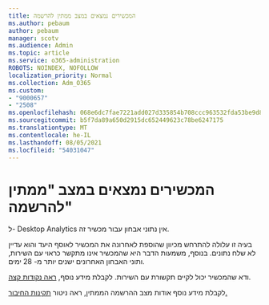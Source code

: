 ```yaml
---
title: המכשירים נמצאים במצב ממתין להרשמה
ms.author: pebaum
author: pebaum
manager: scotv
ms.audience: Admin
ms.topic: article
ms.service: o365-administration
ROBOTS: NOINDEX, NOFOLLOW
localization_priority: Normal
ms.collection: Adm_O365
ms.custom:
- "9000657"
- "2508"
ms.openlocfilehash: 068e6dc7fae7221add027d335854b708ccc963532fda53be9d8f54bc578abab6
ms.sourcegitcommit: b5f7da89a650d2915dc652449623c78be6247175
ms.translationtype: MT
ms.contentlocale: he-IL
ms.lasthandoff: 08/05/2021
ms.locfileid: "54031047"
---
```

# <a name="devices-are-in-awaiting-enrollment-state"></a>המכשירים נמצאים במצב "ממתין להרשמה"

ל- Desktop Analytics אין נתוני אבחון עבור מכשיר זה. 

בעיה זו עלולה להתרחש מכיוון שהוספת לאחרונה את המכשיר לאוסף היעד והוא עדיין לא שלח נתונים. בנוסף, משמעות הדבר היא שהמכשיר אינו מתקשר כראוי עם השירות, ותוני האבחון האחרונים ישנים יותר מ- 28 ימים.

ודא שהמכשיר יכול לקיים תקשורת עם השירות. לקבלת מידע נוסף, [ראה נקודות קצה](https://docs.microsoft.com/configmgr/desktop-analytics/enable-data-sharing#endpoints).

לקבלת מידע נוסף אודות מצב ההרשמה הממתין, ראה ניטור [תקינות החיבור.](https://docs.microsoft.com/configmgr/desktop-analytics/monitor-connection-health#awaiting-enrollment)
